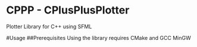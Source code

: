 # CPPP - CPlusPlusPlotter
Plotter Library for C++ using SFML


#Usage
##Prerequisites
Using the library requires CMake and GCC MinGW

